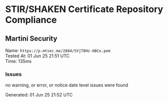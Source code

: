 # STIR/SHAKEN Certificate Repository Compliance

## Martini Security

Name: `https://p.mtsec.me/2884/SVjT8Hz-6BCo.pem`\
Tested At: 01 Jun 25 21:51 UTC\
Time: 135ms

### Issues

no warning, or error, or notice date level issues were found

Generated: 01 Jun 25 21:52 UTC